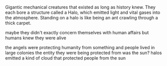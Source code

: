 Gigantic mechanical creatures that existed as long as history knew. They each bore a structure called a Halo, which emitted light and vital gases into the atmosphere. Standing on a halo is like being an ant crawling through a thick carpet.

maybe they didn't exactly concern themselves with human affairs but humans knew they were alive

the angels were protecting humanity from something and people lived in large colonies
the entity they were being protected from was the sun?
halos emitted a kind of cloud that protected people from the sun